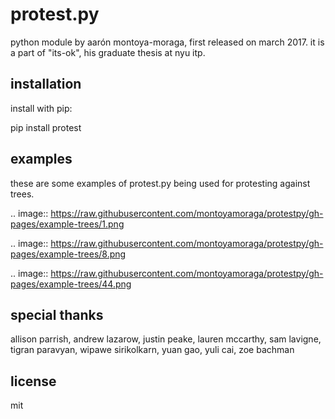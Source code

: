 protest.py
==========

python module by aarón montoya-moraga, first released on march 2017.
it is a part of "its-ok", his graduate thesis at nyu itp.

installation
------------

install with pip:

  pip install protest

examples
--------

these are some examples of protest.py being used for protesting against trees.

.. image::  https://raw.githubusercontent.com/montoyamoraga/protestpy/gh-pages/example-trees/1.png

.. image::  https://raw.githubusercontent.com/montoyamoraga/protestpy/gh-pages/example-trees/8.png

.. image::  https://raw.githubusercontent.com/montoyamoraga/protestpy/gh-pages/example-trees/44.png

special thanks
--------------

allison parrish, andrew lazarow, justin peake, lauren mccarthy, sam lavigne, tigran paravyan, wipawe sirikolkarn, yuan gao, yuli cai, zoe bachman

license
-------

mit
